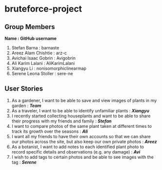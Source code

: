 # bruteforce-project

## Group Members

**Name : GitHub username**

1. Stefan Barna : barnaste
2. Areez Alam Chishtie : arz-c
3. Avichai Isaac Gobrin : Avigobrin
4. Ali Karim Lalani : AliKarimLalani
5. Xiangyu Li : nonisomorphiclinearmap
6. Serene Leona Stoller : sere-ne

## User Stories

1. As a gardener, I want to be able to save and view images of plants in my garden : ***Team***
2. As a traveler, I want to be able to identify unfamiliar plants : ***Xiangyu***
3. I recently started collecting houseplants and want to be able to share their progress with my friends and family : ***Stefan***
4. I want to compare photos of the same plant taken at different times to track its growth
   over the seasons : ***Ali***
5. I want all my friends to have their own accounts so that we can share our photos across
   the site, but also keep our own private photos : ***Areez***
6. As a botanist, I want to add notes to each identified plant photo to record specific
   details and observations (e.g. any damage) : ***Avi***
7. I wish to add tags to certain photos and be able to see images with the tag : ***Serene***